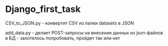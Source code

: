# Django_first_task

CSV_to_JSON.py - конвертит CSV из папки datasets в JSON

add_data.py - делает POST-запросы на внесение данных из json-файлов в БД - захотелось попробовать, пройдет так или нет

